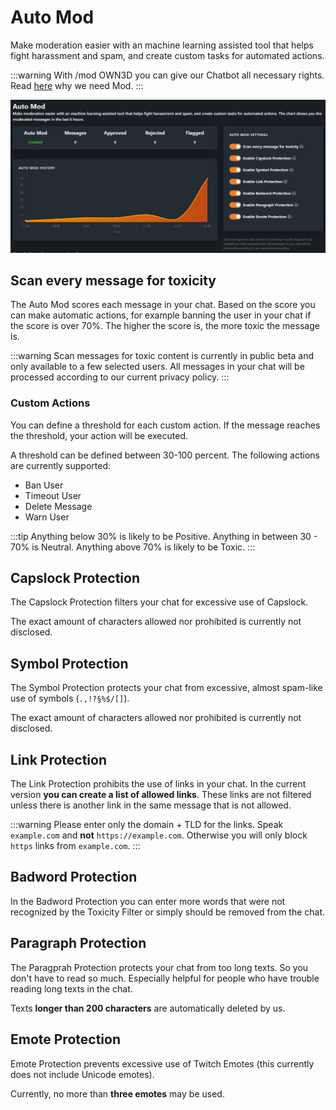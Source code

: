 # Auto Mod

Make moderation easier with an machine learning assisted tool that helps fight harassment and spam, and create custom tasks for automated actions.

:::warning
With /mod OWN3D you can give our Chatbot all necessary rights. Read [here](README.md#why-our-chatbot-need-s-a-moderator-role) why we need Mod.
:::

![](../images/chrome_T2RmmnrFNd.png)

## Scan every message for toxicity

The Auto Mod scores each message in your chat. Based on the score you can make automatic actions, for example banning the user in your chat if the score is over 70%. The higher the score is, the more toxic the message is.

:::warning
Scan messages for toxic content is currently in public beta and only available to a few selected users. All messages in your chat will be processed according to our current privacy policy.
:::

### Custom Actions

You can define a threshold for each custom action. If the message reaches the threshold, your action will be executed.

A threshold can be defined between 30-100 percent. The following actions are currently supported:

- Ban User
- Timeout User
- Delete Message
- Warn User

:::tip
Anything below 30% is likely to be Positive. Anything in between 30 - 70% is Neutral. Anything above 70% is likely to be Toxic.
:::

## Capslock Protection

The Capslock Protection filters your chat for excessive use of Capslock.

The exact amount of characters allowed nor prohibited is currently not disclosed.

## Symbol Protection

The Symbol Protection protects your chat from excessive, almost spam-like use of symbols (`.,!?§%$/[]`).

The exact amount of characters allowed nor prohibited is currently not disclosed.

## Link Protection

The Link Protection prohibits the use of links in your chat. In the current version **you can create a list of allowed links**. These links are not filtered unless there is another link in the same message that is not allowed.

:::warning
Please enter only the domain + TLD for the links. Speak `example.com` and **not** `https://example.com`. Otherwise you will only block `https` links from `example.com`.
:::

## Badword Protection

In the Badword Protection you can enter more words that were not recognized by the Toxicity Filter or simply should be removed from the chat.

## Paragraph Protection

The Paragprah Protection protects your chat from too long texts. So you don't have to read so much. Especially helpful for people who have trouble reading long texts in the chat.

Texts **longer than 200 characters** are automatically deleted by us.

## Emote Protection

Emote Protection prevents excessive use of Twitch Emotes (this currently does not include Unicode emotes).

Currently, no more than **three emotes** may be used.
